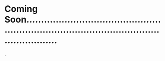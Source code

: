 # Coming Soon.....................................................................................................................
.
